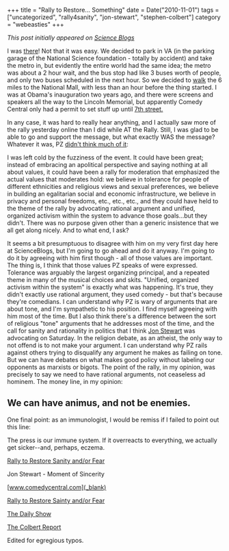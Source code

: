 +++
title = "Rally to Restore... Something"
date = Date("2010-11-01")
tags = ["uncategorized", "rally4sanity", "jon-stewart", "stephen-colbert"]
category = "webeasties"
+++

_This post initially appeared on [Science Blogs](http://scienceblogs.com/webeasties)_

I was [there](http://www.rallytorestoresanity.com/)! Not that it was easy. We decided to park in VA (in the parking garage of the National Science foundation - totally by accident) and take the metro in, but evidently the entire world had the same idea; the metro was about a 2 hour wait, and the bus stop had like 3 buses worth of people, and only two buses scheduled in the next hour. So we decided to [walk](http://maps.google.com/maps/ms?f=d&source=s_d&saddr=Ballston+-+Virginia+Square,+Arlington,+VA&daddr=national+mall&hl=en&geocode=FXBDUQId9FVn-ykJyEPUKLS3iTE0F7xyvZKZwA%3BFQ1nUQIdYtJo-yHRDUDZ7P-Vbg&mra=ltm&dirflg=w&ie=UTF8&msa=0&msid=113365708227110466905.000493f3d6f8f688d6278&ll=38.881412,-77.048321&spn=0.087928,0.181789&t=h&z=13) the 6 miles to the National Mall, with less than an hour before the thing started. I was at Obama's inauguration two years ago, and there were screens and speakers all the way to the Lincoln Memorial, but apparently Comedy Central only had a permit to set stuff up until [7th street.](http://maps.google.com/maps/ms?f=d&source=s_d&saddr=Ballston+-+Virginia+Square,+Arlington,+VA&daddr=national+mall&hl=en&geocode=FXBDUQId9FVn-ykJyEPUKLS3iTE0F7xyvZKZwA%3BFQ1nUQIdYtJo-yHRDUDZ7P-Vbg&mra=ltm&dirflg=w&ie=UTF8&msa=0&msid=113365708227110466905.000493f3d6f8f688d6278&ll=38.889229,-77.022786&spn=0.01099,0.022724&t=h&z=16)

In any case, it was hard to really hear anything, and I actually saw more of the rally yesterday online than I did while AT the Rally. Still, I was glad to be able to go and support the message, but what exactly WAS the message? Whatever it was, PZ [didn't think much of it](http://scienceblogs.com/pharyngula/2010/10/the_rally_for_tone.php):

I was left cold by the fuzziness of the event. It could have been great; instead of embracing an apolitical perspective and saying nothing at all about values, it could have been a rally for moderation that emphasized the actual values that moderates hold: we believe in tolerance for people of different ethnicities and religious views and sexual preferences, we believe in building an egalitarian social and economic infrastructure, we believe in privacy and personal freedoms, etc., etc., etc., and they could have held to the theme of the rally by advocating rational argument and unified, organized activism within the system to advance those goals...but they didn't. There was no purpose given other than a generic insistence that we all get along nicely. And to what end, I ask?

It seems a bit presumptuous to disagree with him on my very first day here at ScienceBlogs, but I'm going to go ahead and do it anyway. 
I'm going to do it by agreeing with him first though - all of those values are important. The thing is, I think that those values PZ speaks of were expressed. Tolerance was arguably the largest organizing principal, and a repeated theme in many of the musical choices and skits. "Unified, organized activism within the system" is exactly what was happening. It's true, they didn't exactly use rational argument, they used comedy - but that's because they're comedians. 
I can understand why PZ is wary of arguments that are about tone, and I'm sympathetic to his position. I find myself agreeing with him most of the time. But I also think there's a difference between the sort of religious "tone" arguments that he addresses most of the time, and the call for sanity and rationality in politics that I think [Jon Stewart](/tag/jon-stewart) was advocating on Saturday. In the religion debate, as an atheist, the only way to not offend is to not make your argument. I can understand why PZ rails against others trying to disqualify any argument he makes as failing on tone. But we can have debates on what makes good policy without labeling our opponents as marxists or bigots. The point of the rally, in my opinion, was precisely to say we need to have rational arguments, not ceaseless ad hominem. The money line, in my opinion:

We can have animus, and not be enemies. 
-----------------------------

One final point: as an immunologist, I would be remiss if I failed to point out this line:

The press is our immune system. If it overreacts to everything, we actually get sicker--and, perhaps, eczema.

[Rally to Restore Sanity and/or Fear](_blank)

Jon Stewart - Moment of Sincerity

[www.comedycentral.com](_blank)

[Rally to Restore Sainty and/or Fear](_blank)

[The Daily Show](_blank)

[The Colbert Report](_blank)

Edited for egregious typos.

      
  
